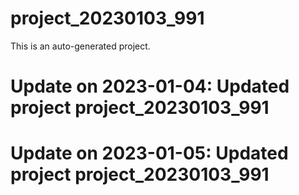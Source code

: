 # project_20230103_991

This is an auto-generated project.

# Update on 2023-01-04: Updated project project_20230103_991

# Update on 2023-01-05: Updated project project_20230103_991
